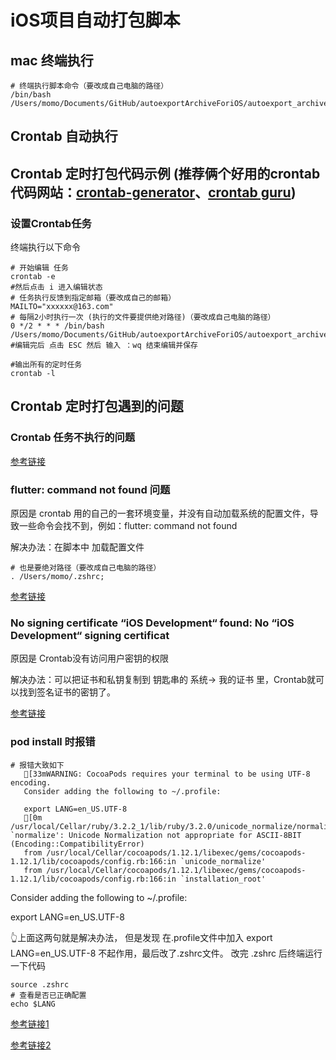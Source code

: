 # iOS项目自动打包脚本

## mac 终端执行
```shell
# 终端执行脚本命令（要改成自己电脑的路径）
/bin/bash /Users/momo/Documents/GitHub/autoexportArchiveForiOS/autoexport_archive.sh
```
## Crontab 自动执行
## Crontab 定时打包代码示例 (推荐俩个好用的crontab 代码网站：[crontab-generator](https://crontab-generator.org/)、[crontab guru](https://crontab.guru/))
### 设置Crontab任务 
终端执行以下命令
``` shell
# 开始编辑 任务
crontab -e
#然后点击 i 进入编辑状态
# 任务执行反馈到指定邮箱（要改成自己的邮箱）
MAILTO="xxxxxx@163.com"
# 每隔2小时执行一次 (执行的文件要提供绝对路径)（要改成自己电脑的路径）
0 */2 * * * /bin/bash /Users/momo/Documents/GitHub/autoexportArchiveForiOS/autoexport_archive.sh
#编辑完后 点击 ESC 然后 输入 ：wq 结束编辑并保存

#输出所有的定时任务
crontab -l
```
## Crontab 定时打包遇到的问题

### Crontab 任务不执行的问题
[参考链接](https://blog.csdn.net/SnailPace/article/details/126859449)

### flutter: command not found 问题
原因是 crontab 用的自己的一套环境变量，并没有自动加载系统的配置文件，导致一些命令会找不到，例如：flutter: command not found

解决办法：在脚本中 加载配置文件
``` shell
# 也是要绝对路径（要改成自己电脑的路径）
. /Users/momo/.zshrc;
```
[参考链接](https://blog.csdn.net/haveqing/article/details/133637796)

### No signing certificate “iOS Development“ found: No “iOS Development“ signing certificat
原因是 Crontab没有访问用户密钥的权限

解决办法：可以把证书和私钥复制到 钥匙串的 系统-> 我的证书 里，Crontab就可以找到签名证书的密钥了。

[参考链接](https://blog.csdn.net/qq_32873193/article/details/133274449)

### pod install 时报错
``` shell
# 报错大致如下
   [33mWARNING: CocoaPods requires your terminal to be using UTF-8 encoding.
   Consider adding the following to ~/.profile:

   export LANG=en_US.UTF-8
   [0m
/usr/local/Cellar/ruby/3.2.2_1/lib/ruby/3.2.0/unicode_normalize/normalize.rb:141:in `normalize': Unicode Normalization not appropriate for ASCII-8BIT (Encoding::CompatibilityError)
   from /usr/local/Cellar/cocoapods/1.12.1/libexec/gems/cocoapods-1.12.1/lib/cocoapods/config.rb:166:in `unicode_normalize'
   from /usr/local/Cellar/cocoapods/1.12.1/libexec/gems/cocoapods-1.12.1/lib/cocoapods/config.rb:166:in `installation_root'
```

Consider adding the following to ~/.profile:

export LANG=en_US.UTF-8

👆上面这两句就是解决办法， 但是发现 在.profile文件中加入 export LANG=en_US.UTF-8 不起作用，最后改了.zshrc文件。
改完 .zshrc 后终端运行一下代码
``` shell
source .zshrc
# 查看是否已正确配置
echo $LANG
```
[参考链接1](https://www.coder.work/article/7771908#google_vignette)

[参考链接2](https://www.jianshu.com/p/3241de892e4d)
